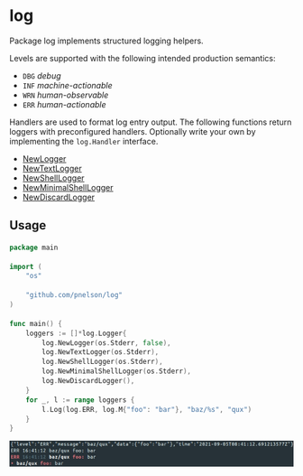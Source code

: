 # log

Package log implements structured logging helpers.

Levels are supported with the following intended production semantics:

- `DBG` *debug*
- `INF` *machine-actionable*
- `WRN` *human-observable*
- `ERR` *human-actionable*

Handlers are used to format log entry output. The following functions return
loggers with preconfigured handlers. Optionally write your own by implementing
the `log.Handler` interface.

- [NewLogger](https://pkg.go.dev/github.com/pnelson/log#NewLogger)
- [NewTextLogger](https://pkg.go.dev/github.com/pnelson/log#NewTextLogger)
- [NewShellLogger](https://pkg.go.dev/github.com/pnelson/log#NewShellLogger)
- [NewMinimalShellLogger](https://pkg.go.dev/github.com/pnelson/log#NewMinimalShellLogger)
- [NewDiscardLogger](https://pkg.go.dev/github.com/pnelson/log#NewDiscardLogger)

## Usage

```go
package main

import (
	"os"

	"github.com/pnelson/log"
)

func main() {
	loggers := []*log.Logger{
		log.NewLogger(os.Stderr, false),
		log.NewTextLogger(os.Stderr),
		log.NewShellLogger(os.Stderr),
		log.NewMinimalShellLogger(os.Stderr),
		log.NewDiscardLogger(),
	}
	for _, l := range loggers {
		l.Log(log.ERR, log.M{"foo": "bar"}, "baz/%s", "qux")
	}
}
```

![Usage Output](docs/output.jpg)
